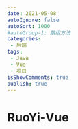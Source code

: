 ```yaml
---
date: 2021-05-08
autoIgnore: false
autoSort: 1000
#autoGroup-1: 数组方法
categories:
 - 后端
tags:
 - Java
 - Vue
 - 项目
isShowComments: true
publish: true
---
```


# RuoYi-Vue

